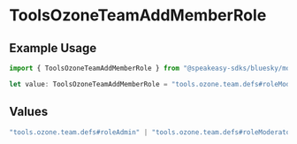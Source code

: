 # ToolsOzoneTeamAddMemberRole

## Example Usage

```typescript
import { ToolsOzoneTeamAddMemberRole } from "@speakeasy-sdks/bluesky/models/operations";

let value: ToolsOzoneTeamAddMemberRole = "tools.ozone.team.defs#roleModerator";
```

## Values

```typescript
"tools.ozone.team.defs#roleAdmin" | "tools.ozone.team.defs#roleModerator" | "tools.ozone.team.defs#roleTriage"
```